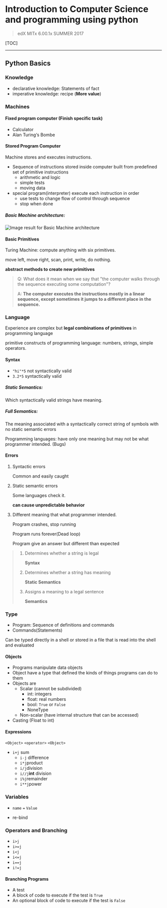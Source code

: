 # Introduction to Computer Science and programming using python

> edX MITx 6.00.1x SUMMER 2017

[TOC]

----

## Python Basics

### Knowledge

* declarative knowledge: Statements of fact
* imperative knowledge: recipe (**More value**)

### Machines

#### Fixed program computer (Finish specific task)

* Calculator
* Alan Turing‘s Bombe

#### Stored Program Computer 

Machine stores and executes instructions.

* Sequence of instructions stored inside computer built from predefined set of primitive instructions
  * arithmetic and logic
  * simple tests
  * moving data
* special program(interpreter) execute each instruction in order
  * use tests to change flow of control through sequence
  * stop when done

##### Basic Machine architecture:

![Image result for Basic Machine architecture](https://upload.wikimedia.org/wikipedia/commons/thumb/8/84/Von_Neumann_architecture.svg/2000px-Von_Neumann_architecture.svg.png)

#### Basic Primitives

Turing Machine: compute anything with six primitives.

move left, move right, scan, print, write, do nothing.

**abstract methods to create new primitives**



> Q: What does it mean when we say that "the computer walks through the sequence executing some computation"?
>
> A: **The computer executes the instructions mostly in a linear sequence, except sometimes it jumps to a different place in the sequence.** 

### Language

Experience are complex but **legal combinations of primitives** in programming language

primitive constructs of programming language: numbers, strings, simple operators.

#### Syntax

* `"hi"*5` not syntactically valid
* `3.2*5` syntactically valid

##### Static Semantics:

Which syntactically valid strings have meaning.

##### Full Semantics:

The meaning associated with a syntactically correct string of symbols with no static semantic errors

Programming languages: have only one meaning but may not be what programmer intended. (Bugs)

#### Errors

1. Syntactic errors

   Common and easily caught

2. Static semantic errors

   Some languages check it.

   **can cause unpredictable behavior**

3. Different meaning that what programmer intended.

   Program crashes, stop running

   Program runs forever(Dead loop)

   Program give an answer but different than expected

> 1. Determines whether a string is legal
>
>    **Syntax**
>
> 2. Determines whether a string has meaning
>
>    **Static Semantics**
>
> 3. Assigns a meaning to a legal sentence
>
>    **Semantics**

### Type

- Program: Sequence of definitions and commands
- Commands(Statements)


Can be typed directly in a shell or stored in a file that is read into the shell and evaluated

#### Objects

* Programs manipulate data objects
* Object have a type that defined the kinds of things programs can do to them
* Objects are 
  * Scalar (cannot be subdivided)
    * int: integers
    * float: real numbers
    * bool: `True` or `False`
    * NoneType
  * Non-scalar (have internal structure that can be accessed)
* Casting (Float to int)

#### Expressions

`<Object>` `<operator>` `<Object>`

* `i+j`	sum
  * `i-j` difference
  * `i*j`product
  * `i/j`division
  * `i//j`**int** division
  * `i%j`remainder
  * `i**j`power

### Variables

* `name` `=` `Value`


* re-bind

### Operators and Branching

* `i>j`
* `i>=j`
* `i<j`
* `i<=j`
* `i==j`
* `i!=j`

#### Branching Programs

* A test
* A block of code to execute if the test is `True`
* An optional block of code to execute if the test is `False`



